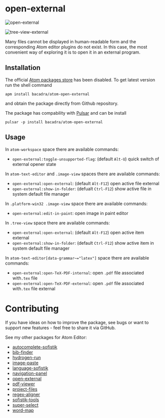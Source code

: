 # open-external

![open-external](https://github.com/bacadra/atom-open-external/raw/master/assets/open-external.png)

![tree-view-external](https://github.com/bacadra/atom-open-external/raw/master/assets/tree-view-external.png)

Many files cannot be displayed in human-readable form and the corresponding Atom editor plugins do not exist. In this case, the most convenient way of exploring it is to open it in an external program.

## Installation

The official [Atom packages store](https://atom.io/packages) has been disabled. To get latest version run the shell command

    apm install bacadra/atom-open-external

and obtain the package directly from Github repository.

The package has compability with [Pulsar](https://pulsar-edit.dev/) and can be install

    pulsar -p install bacadra/atom-open-external

## Usage

In `atom-workspace` space there are available commands:

* `open-external:toggle-unsupported-flag`: (default `Alt-U`) quick switch of external opener state

In `atom-text-editor` and `.image-view` spaces there are available commands:

* `open-external:open-external`: (default `Alt-F12`) open active file external
* `open-external:show-in-folder`: (defualt `Ctrl-F12`) show active file in system default file manager

In `.platform-win32 .image-view` space there are available commands:

* `open-external:edit-in-paint`: open image in paint editor

In `.tree-view` space there are available commands:

* `open-external:open-external`: (default `Alt-F12`) open active item external
* `open-external:show-in-folder`: (default `Ctrl-F12`) show active item in system default file manager

In `atom-text-editor[data-grammar~="latex"]` space there are available commands:

* `open-external:open-TeX-PDF-internal`: open `.pdf` file associated with`.tex` file
* `open-external:open-TeX-PDF-external`: open `.pdf` file associated with`.tex` file external

# Contributing

If you have ideas on how to improve the package, see bugs or want to support new features - feel free to share it via GitHub.

See my other packages for Atom Editor:

* [autocomplete-sofistik](https://github.com/bacadra/atom-autocomplete-sofistik)
* [bib-finder](https://github.com/bacadra/atom-bib-finder)
* [hydrogen-run](https://github.com/bacadra/atom-hydrogen-run)
* [image-paste](https://github.com/bacadra/atom-image-paste)
* [language-sofistik](https://github.com/bacadra/atom-language-sofistik)
* [navigation-panel](https://github.com/bacadra/atom-navigation-panel)
* [open-external](https://github.com/bacadra/atom-open-external)
* [pdf-viewer](https://github.com/bacadra/atom-pdf-viewer)
* [project-files](https://github.com/bacadra/atom-project-files)
* [regex-aligner](https://github.com/bacadra/atom-regex-aligner)
* [sofistik-tools](https://github.com/bacadra/atom-sofistik-tools)
* [super-select](https://github.com/bacadra/atom-super-select)
* [word-map](https://github.com/bacadra/atom-word-map)
